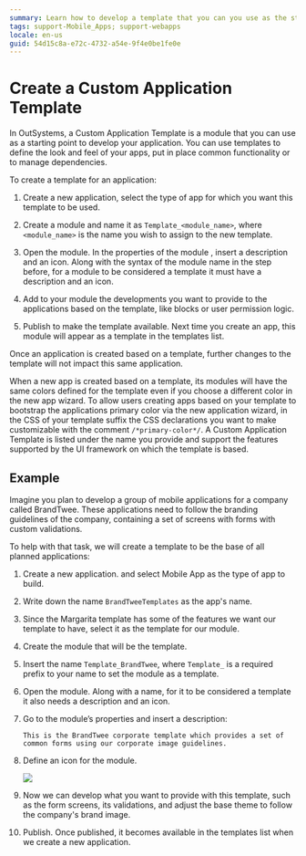 ```yaml
---
summary: Learn how to develop a template that you can you use as the starting point of your applications.
tags: support-Mobile_Apps; support-webapps
locale: en-us
guid: 54d15c8a-e72c-4732-a54e-9f4e0be1fe0e
---
```


# Create a Custom Application Template

In OutSystems, a Custom Application Template is a module that you can use as a starting point to develop your application. You can use templates to define the look and feel of your apps, put in place common functionality or to manage dependencies.

To create a template for an application:

1. Create a new application, select the type of app for which you want this template to be used. 

1. Create a module and name it as `Template_<module_name>`, where `<module_name>` is the name you wish to assign to the new template. 

1. Open the module. In the properties of the module , insert a description and an icon. Along with the syntax of the module name in the step before, for a module to be considered a template it must have a description and an icon. 

1. Add to your module the developments you want to provide to the applications based on the template, like blocks or user permission logic. 

1. Publish to make the template available. Next time you create an app, this module will appear as a template in the templates list. 

Once an application is created based on a template, further changes to the template will not impact this same application.

When a new app is created based on a template, its modules will have the same colors defined for the template even if you choose a different color in the new app wizard. To allow users creating apps based on your template to bootstrap the applications primary color via the new application wizard, in the CSS of your template suffix the CSS declarations you want to make customizable with the comment `/*primary-color*/`. A Custom Application Template is listed under the name you provide and support the features supported by the UI framework on which the template is based.

## Example

Imagine you plan to develop a group of mobile applications for a company called BrandTwee. These applications need to follow the branding guidelines of the company, containing a set of screens with forms with custom validations.

To help with that task, we will create a template to be the base of all planned applications:

1. Create a new application. and select Mobile App as the type of app to build.

1. Write down the name `BrandTweeTemplates` as the app's name. 

1. Since the Margarita template has some of the features we want our template to have, select it as the template for our module. 

1. Create the module that will be the template. 

1. Insert the name `Template_BrandTwee`, where `Template_` is a required prefix to your name to set the module as a template. 

1. Open the module. Along with a name, for it to be considered a template it also needs a description and an icon. 

1. Go to the module’s properties and insert a description:

    `This is the BrandTwee corporate template which provides a set of common forms using our corporate image guidelines.`

1. Define an icon for the module.

    ![](images/Create_a_Template_for_an_Application_-_template.png)

1. Now we can develop what you want to provide with this template, such as the form screens, its validations, and adjust the base theme to follow the company's brand image. 

1. Publish. Once published, it becomes available in the templates list when we create a new application. 
